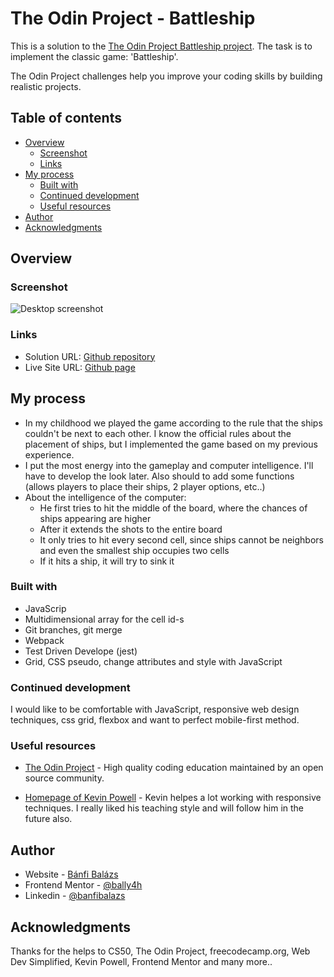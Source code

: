 # The Odin Project - Battleship

This is a solution to the [The Odin Project Battleship project](https://www.theodinproject.com/lessons/node-path-javascript-battleship). The task is to implement the classic game: 'Battleship'.

The Odin Project challenges help you improve your coding skills by building realistic projects.

## Table of contents

- [Overview](#overview)
  - [Screenshot](#screenshot)
  - [Links](#links)
- [My process](#my-process)
  - [Built with](#built-with)
  - [Continued development](#continued-development)
  - [Useful resources](#useful-resources)
- [Author](#author)
- [Acknowledgments](#acknowledgments)

## Overview

### Screenshot

![Desktop screenshot](./desktop.png)

### Links

- Solution URL: [Github repository](https://github.com/BalazsBanfi/Battleship)
- Live Site URL: [Github page](https://balazsbanfi.github.io/Battleship)

## My process

- In my childhood we played the game according to the rule that the ships couldn't be next to each other. I know the official rules about the placement of ships, but I implemented the game based on my previous experience.
- I put the most energy into the gameplay and computer intelligence. I'll have to develop the look later. Also should to add some functions (allows players to place their ships, 2 player options, etc..)
- About the intelligence of the computer:
  - He first tries to hit the middle of the board, where the chances of ships appearing are higher
  - After it extends the shots to the entire board
  - It only tries to hit every second cell, since ships cannot be neighbors and even the smallest ship occupies two cells
  - If it hits a ship, it will try to sink it

### Built with

- JavaScrip
- Multidimensional array for the cell id-s
- Git branches, git merge
- Webpack
- Test Driven Develope (jest)
- Grid, CSS pseudo, change attributes and style with JavaScript

### Continued development

I would like to be comfortable with JavaScript, responsive web design techniques, css grid, flexbox and want to perfect mobile-first method.

### Useful resources

- [The Odin Project](https://www.theodinproject.com/dashboard/) - High quality coding education maintained by an open source community.

- [Homepage of Kevin Powell](https://www.kevinpowell.co/) - Kevin helpes a lot working with responsive techniques. I really liked his teaching style and will follow him in the future also.

## Author

- Website - [Bánfi Balázs](https://github.com/BalazsBanfi)
- Frontend Mentor - [@bally4h](https://www.frontendmentor.io/profile/bally4h)
- Linkedin - [@banfibalazs](https://www.linkedin.com/in/banfibalazs/)

## Acknowledgments

Thanks for the helps to CS50, The Odin Project, freecodecamp.org, Web Dev Simplified, Kevin Powell, Frontend Mentor and many more..
